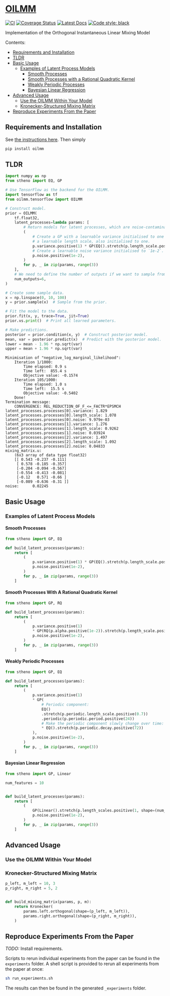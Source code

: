 # [OILMM](http://github.com/wesselb/oilmm)

[![CI](https://github.com/wesselb/oilmm/workflows/CI/badge.svg?branch=master)](https://github.com/wesselb/oilmm/actions?query=workflow%3ACI)
[![Coverage Status](https://coveralls.io/repos/github/wesselb/oilmm/badge.svg?branch=master)](https://coveralls.io/github/wesselb/oilmm?branch=master)
[![Latest Docs](https://img.shields.io/badge/docs-latest-blue.svg)](https://wesselb.github.io/oilmm)
[![Code style: black](https://img.shields.io/badge/code%20style-black-000000.svg)](https://github.com/psf/black)

Implementation of the Orthogonal Instantaneous Linear Mixing Model

Contents:
* [Requirements and Installation](#reproduce-experiments)
* [TLDR](#tldr)
* [Basic Usage](#basic-usage)
  * [Examples of Latent Process Models](#example)
    * [Smooth Processes](#smooth-processes)
    * [Smooth Processes with a Rational Quadratic Kernel](#smooth-processes-with-a-rational-quadratic-kernel) 
    * [Weakly Periodic Processes](#weakly-periodic-processes)
    * [Bayesian Linear Regression](#bayesian-linear-regression)
* [Advanced Usage](#basic-usage)
  * [Use the OILMM Within Your Model](#use-the-oilmm-within-your-model)
  * [Kronecker-Structured Mixing Matrix](#kronecker-structured-mixing-matrix)
* [Reproduce Experiments From the Paper](#reproduce-experiments-from-the-paper)

## Requirements and Installation

See [the instructions here](https://gist.github.com/wesselb/4b44bf87f3789425f96e26c4308d0adc).
Then simply

```bash
pip install oilmm
```

## TLDR

```python
import numpy as np
from stheno import EQ, GP

# Use TensorFlow as the backend for the OILMM.
import tensorflow as tf
from oilmm.tensorflow import OILMM

# Construct model.
prior = OILMM(
    tf.float32,
    latent_processes=lambda params: [
        # Return models for latent processes, which are noise-contaminated GPs.
        (
            # Create a GP with a learnable variance initialised to one and
            # a learnable length scale, also initialised to one.
            p.variance.positive(1) * GP(EQ().stretch(p.length_scale.positive(1))),
            # Create a learnable noise variance initialised to `1e-2`.
            p.noise.positive(1e-2),
        )
        for p, _ in zip(params, range(3))
    ],
    # We need to define the number of outputs if we want to sample from the prior.
    num_outputs=6,
)

# Create some sample data.
x = np.linspace(0, 10, 100)
y = prior.sample(x)  # Sample from the prior.

# Fit the model to the data.
prior.fit(x, y, trace=True, jit=True)
prior.vs.print()  # Print all learned parameters.

# Make predictions.
posterior = prior.condition(x, y)  # Construct posterior model.
mean, var = posterior.predict(x)  # Predict with the posterior model.
lower = mean - 1.96 * np.sqrt(var)
upper = mean + 1.96 * np.sqrt(var)
```

```
Minimisation of "negative_log_marginal_likelihood":
    Iteration 1/1000:
        Time elapsed: 0.9 s
        Time left:  855.4 s
        Objective value: -0.1574
    Iteration 105/1000:
        Time elapsed: 1.0 s
        Time left:  15.5 s
        Objective value: -0.5402
    Done!
Termination message:
    CONVERGENCE: REL_REDUCTION_OF_F_<=_FACTR*EPSMCH
latent_processes.processes[0].variance: 1.829
latent_processes.processes[0].length_scale: 1.078
latent_processes.processes[0].noise: 9.979e-03
latent_processes.processes[1].variance: 1.276
latent_processes.processes[1].length_scale: 0.9262
latent_processes.processes[1].noise: 0.03924
latent_processes.processes[2].variance: 1.497
latent_processes.processes[2].length_scale: 1.092
latent_processes.processes[2].noise: 0.04833
mixing_matrix.u:
    (6x3 array of data type float32)
    [[ 0.543 -0.237 -0.111]
     [ 0.578 -0.185 -0.357]
     [-0.204 -0.094 -0.567]
     [-0.554 -0.413 -0.081]
     [-0.12   0.571 -0.66 ]
     [-0.089 -0.636 -0.31 ]]
noise:      0.02245
```

## Basic Usage

### Examples of Latent Process Models

#### Smooth Processes
```python
from stheno import GP, EQ

def build_latent_processes(params):
    return [
        (
            p.variance.positive(1) * GP(EQ().stretch(p.length_scale.positive(1))),
            p.noise.positive(1e-2),
        )
        for p, _ in zip(params, range(3))
    ]
```

#### Smooth Processes With A Rational Quadratic Kernel
```python
from stheno import GP, RQ

def build_latent_processes(params):
    return [
        (
            p.variance.positive(1)
            * GP(RQ(p.alpha.positive(1e-2)).stretch(p.length_scale.positive(1))),
            p.noise.positive(1e-2),
        )
        for p, _ in zip(params, range(3))
    ]
```

#### Weakly Periodic Processes
```python
from stheno import GP, EQ

def build_latent_processes(params):
    return [
        (
            p.variance.positive(1)
            * GP(
                # Periodic component:
                EQ()
                .stretch(p.periodic.length_scale.positive(0.7))
                .periodic(p.periodic.period.positive(24))
                # Make the periodic component slowly change over time:
                * EQ().stretch(p.periodic.decay.positive(72))
            ),
            p.noise.positive(1e-2),
        )
        for p, _ in zip(params, range(3))
    ]
```

#### Bayesian Linear Regression
```python
from stheno import GP, Linear

num_features = 10


def build_latent_processes(params):
    return [
        (
            GP(Linear().stretch(p.length_scales.positive(1, shape=(num_features,)))),
            p.noise.positive(1e-2),
        )
        for p, _ in zip(params, range(3))
    ]
```

## Advanced Usage


### Use the OILMM Within Your Model

### Kronecker-Structured Mixing Matrix
```python
p_left, m_left = 10, 3
p_right, m_right = 5, 2


def build_mixing_matrix(params, p, m):
    return Kronecker(
        params.left.orthogonal(shape=(p_left, m_left)),
        params.right.orthogonal(shape=(p_right, m_right)),
    )
```

## Reproduce Experiments From the Paper

*TODO:* Install requirements.

Scripts to rerun individual experiments from the paper can be found in the
`experiments` folder.
A shell script is provided to rerun all experiments from the paper at once:

```bash
sh run_experiments.sh
```

The results can then be found in the generated `_experiments` folder.

